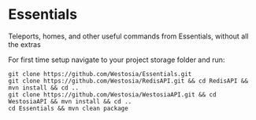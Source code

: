 # Essentials
Teleports, homes, and other useful commands from Essentials, without all the extras

For first time setup navigate to your project storage folder and run:
```
git clone https://github.com/Westosia/Essentials.git
git clone https://github.com/Westosia/RedisAPI.git && cd RedisAPI && mvn install && cd ..
git clone https://github.com/Westosia/WestosiaAPI.git && cd WestosiaAPI && mvn install && cd ..
cd Essentials && mvn clean package
```
